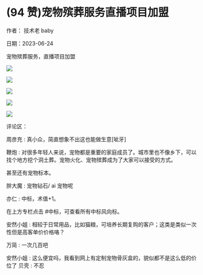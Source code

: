 
# (94 赞)宠物殡葬服务直播项目加盟

作者：  技术老 baby

日期：2023-06-24

宠物殡葬服务，直播项目加盟

![](img/chongwu_1923.png)

 

 

![](img/chongwu_1928.png)

 

 

![](img/chongwu_1933.png)

 

 

![](img/chongwu_1938.png)

 

 

![](img/chongwu_1943.png)

评论区：

周彦充 : 真小众，简直想象不出这也能做生意[呲牙]

鞭炮 : 对很多年轻人来说，宠物都是重要的家庭成员了。城市里也不像乡下，可以找个地方挖个洞土葬。宠物火化、宠物殡葬成为了大家可以接受的方式。

甚至还有宠物标本。

胖大魔 : 宠物钻石/ ai 宠物呢

亦仁 : 中标，术值+1。

在上方专栏点击 #中标，可查看所有中标风向标。

安然小姐 : 相较于日常用品，比如猫粮，可培养长期复购的客户；这类是类似一次性但是高客单价价格咯？

万简 : 一次几百吧

安然小姐 : 这么便宜吗，我看到网上有定制宠物骨灰盒的，貌似都不是这么低的价位了  贝壳 : 不忍
